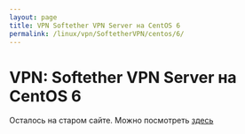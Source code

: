 ```yaml
---
layout: page
title: VPN Softether VPN Server на CentOS 6
permalink: /linux/vpn/SoftetherVPN/centos/6/
---
```


# VPN: Softether VPN Server на CentOS 6

Осталось на старом сайте. Можно посмотреть <a href="http://prev.sysadm.ru/linux/vpn/SoftetherVPN/centos/6/">здесь</a>

